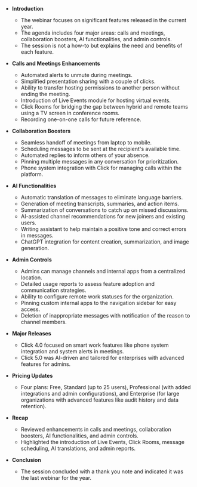 - **Introduction**
  - The webinar focuses on significant features released in the current year.
  - The agenda includes four major areas: calls and meetings, collaboration boosters, AI functionalities, and admin controls.
  - The session is not a how-to but explains the need and benefits of each feature.

- **Calls and Meetings Enhancements**
  - Automated alerts to unmute during meetings.
  - Simplified presentation sharing with a couple of clicks.
  - Ability to transfer hosting permissions to another person without ending the meeting.
  - Introduction of Live Events module for hosting virtual events.
  - Click Rooms for bridging the gap between hybrid and remote teams using a TV screen in conference rooms.
  - Recording one-on-one calls for future reference.

- **Collaboration Boosters**
  - Seamless handoff of meetings from laptop to mobile.
  - Scheduling messages to be sent at the recipient's available time.
  - Automated replies to inform others of your absence.
  - Pinning multiple messages in any conversation for prioritization.
  - Phone system integration with Click for managing calls within the platform.

- **AI Functionalities**
  - Automatic translation of messages to eliminate language barriers.
  - Generation of meeting transcripts, summaries, and action items.
  - Summarization of conversations to catch up on missed discussions.
  - AI-assisted channel recommendations for new joiners and existing users.
  - Writing assistant to help maintain a positive tone and correct errors in messages.
  - ChatGPT integration for content creation, summarization, and image generation.

- **Admin Controls**
  - Admins can manage channels and internal apps from a centralized location.
  - Detailed usage reports to assess feature adoption and communication strategies.
  - Ability to configure remote work statuses for the organization.
  - Pinning custom internal apps to the navigation sidebar for easy access.
  - Deletion of inappropriate messages with notification of the reason to channel members.

- **Major Releases**
  - Click 4.0 focused on smart work features like phone system integration and system alerts in meetings.
  - Click 5.0 was AI-driven and tailored for enterprises with advanced features for admins.

- **Pricing Updates**
  - Four plans: Free, Standard (up to 25 users), Professional (with added integrations and admin configurations), and Enterprise (for large organizations with advanced features like audit history and data retention).

- **Recap**
  - Reviewed enhancements in calls and meetings, collaboration boosters, AI functionalities, and admin controls.
  - Highlighted the introduction of Live Events, Click Rooms, message scheduling, AI translations, and admin reports.

- **Conclusion**
  - The session concluded with a thank you note and indicated it was the last webinar for the year.